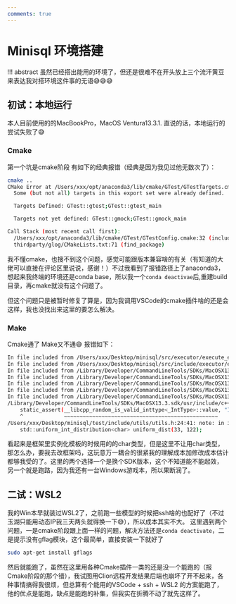 ```yaml
---
comments: true
---
```


# Minisql 环境搭建

!!! abstract
    虽然已经搭出能用的环境了，但还是很难不在开头放上三个流汗黄豆来表达我对搭环境这件事的无语😅😅😅

## 初试：本地运行

本人目前使用的的MacBookPro，MacOS Ventura13.3.1. 直说的话，本地运行的尝试失败了😅

### Cmake
第一个坑是cmake阶段 有如下的经典报错（经典是因为我见过他无数次了）：
```bash
cmake ..                                                                                                                                                                                       ─╯
CMake Error at /Users/xxx/opt/anaconda3/lib/cmake/GTest/GTestTargets.cmake:37 (message):
  Some (but not all) targets in this export set were already defined.

  Targets Defined: GTest::gtest;GTest::gtest_main

  Targets not yet defined: GTest::gmock;GTest::gmock_main

Call Stack (most recent call first):
  /Users/xxx/opt/anaconda3/lib/cmake/GTest/GTestConfig.cmake:32 (include)
  thirdparty/glog/CMakeLists.txt:71 (find_package)
```

我不懂cmake，也搜不到这个问题，感觉可能跟版本兼容啥的有关（有知道的大佬可以直接在评论区里说说，感谢！）不过我看到了报错路径上了anaconda3，想起来我终端的环境还是conda base，所以我一个`conda deactivae`后,重建build目录，再cmake就没有这个问题了。

但这个问题只是被暂时修复了算是，因为我调用VSCode的cmake插件啥的还是会这样，我也没找出来这里的要怎么解决。

### Make
Cmake通了 Make又不通😅
报错如下：
```bash
In file included from /Users/xxx/Desktop/minisql/src/executor/execute_engine.cpp:1:
In file included from /Users/xxx/Desktop/minisql/src/include/executor/execute_engine.h:5:
In file included from /Library/Developer/CommandLineTools/SDKs/MacOSX13.3.sdk/usr/include/c++/v1/string:551:
In file included from /Library/Developer/CommandLineTools/SDKs/MacOSX13.3.sdk/usr/include/c++/v1/string_view:222:
In file included from /Library/Developer/CommandLineTools/SDKs/MacOSX13.3.sdk/usr/include/c++/v1/algorithm:1851:
In file included from /Library/Developer/CommandLineTools/SDKs/MacOSX13.3.sdk/usr/include/c++/v1/__algorithm/ranges_sample.h:13:
In file included from /Library/Developer/CommandLineTools/SDKs/MacOSX13.3.sdk/usr/include/c++/v1/__algorithm/sample.h:18:
/Library/Developer/CommandLineTools/SDKs/MacOSX13.3.sdk/usr/include/c++/v1/__random/uniform_int_distribution.h:162:5: error: static_assert failed due to requirement '__libcpp_random_is_valid_inttype<char>::value' "IntType must be a supported integer type"
    static_assert(__libcpp_random_is_valid_inttype<_IntType>::value, "IntType must be a supported integer type");
    ^             ~~~~~~~~~~~~~~~~~~~~~~~~~~~~~~~~~~~~~~~~~~~~~~~~~
/Users/xxx/Desktop/minisql/test/include/utils/utils.h:24:41: note: in instantiation of template class 'std::uniform_int_distribution<char>' requested here
    std::uniform_int_distribution<char> uniform_dist(33, 122);
```
看起来是框架里实例化模板的时候用的的char类型，但是这里不让用char类型，那怎么办，要我去改框架吗，这玩意万一耦合的很紧我的理解成本加修改成本估计都够我受的了。这里的两个选择一个是换个SDK版本，这个不知道能不能起效，另一个就是跑路，因为我还有一台Windows游戏本，所以果断润了。

## 二试：WSL2

我的Win本早就装过WSL2了，之前跑一些模型的时候把ssh啥的也配好了（不过玉湖只能用动态IP我三天两头就得换一下😅），所以成本其实不大。
这里遇到两个问题，一是cmake阶段跟上面一样的问题，解决方法还是`conda deactivate`，二是提示没有gflag模块，这个最简单，直接安装一下就好了
```bash
sudo apt-get install gflags
```

然后就能跑了，虽然在这里用各种Cmake插件一类的还是没一个能跑的（报Cmake阶段的那个错），我试图用Clion远程开发结果后端也崩坏了开不起来，各种事情搞得我很烦，但总算有个能用的VSCode + ssh + WSL2 的方案能跑了，他的优点是能跑，缺点是能跑的补集，但我实在折腾不动了就先这样了。